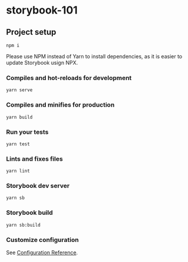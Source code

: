 # storybook-101

## Project setup
```
npm i
```

Please use NPM instead of Yarn to install dependencies, as it is easier to update Storybook usign NPX.

### Compiles and hot-reloads for development
```
yarn serve
```

### Compiles and minifies for production
```
yarn build
```

### Run your tests
```
yarn test
```

### Lints and fixes files
```
yarn lint
```

### Storybook dev server
```
yarn sb
```

### Storybook build
```
yarn sb:build
```

### Customize configuration
See [Configuration Reference](https://cli.vuejs.org/config/).
